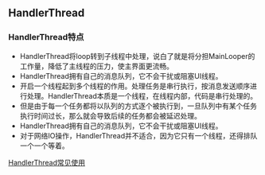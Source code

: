 ## HandlerThread

### HandlerThread特点
* HandlerThread将loop转到子线程中处理，说白了就是将分担MainLooper的工作量，降低了主线程的压力，使主界面更流畅。
* HandlerThread拥有自己的消息队列，它不会干扰或阻塞UI线程。
* 开启一个线程起到多个线程的作用。处理任务是串行执行，按消息发送顺序进行处理。HandlerThread本质是一个线程，在线程内部，代码是串行处理的。
* 但是由于每一个任务都将以队列的方式逐个被执行到，一旦队列中有某个任务执行时间过长，那么就会导致后续的任务都会被延迟处理。
* HandlerThread拥有自己的消息队列，它不会干扰或阻塞UI线程。
* 对于网络IO操作，HandlerThread并不适合，因为它只有一个线程，还得排队一个一个等着。

[HandlerThread常见使用](HandlerSample.md)